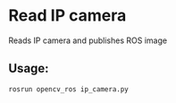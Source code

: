 # Read IP camera

Reads IP camera and publishes ROS image

## Usage:

`rosrun opencv_ros ip_camera.py`
